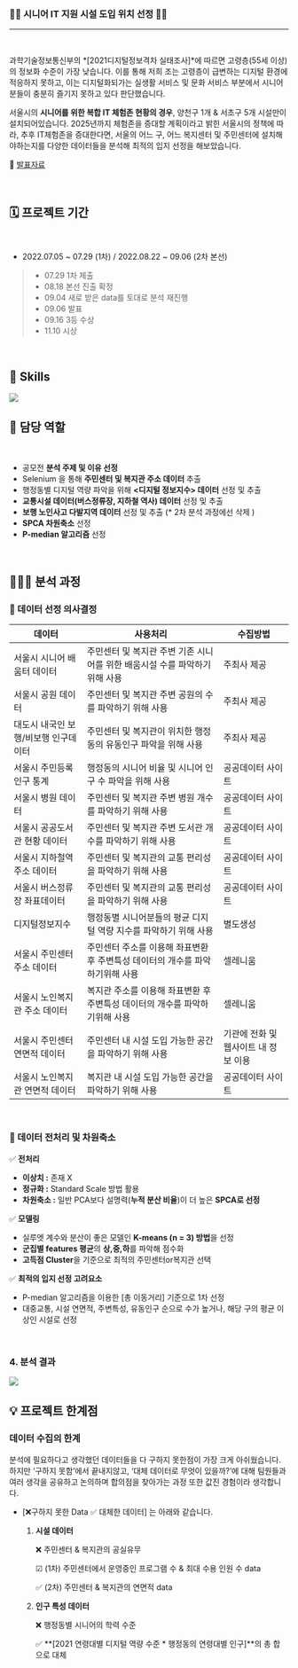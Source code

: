 <!-- #🥇 Location Selection of IT Facility for Seniors -->



### 👩‍🎓 시니어 IT 지원 시설 도입 위치 선정 👨‍🎓
***

<br/>

과학기술정보통신부의 *[2021디지털정보격차 실태조사]*에 따르면 고령층(55세 이상)의 정보화 수준이 가장 낮습니다. 이를 통해 저희 조는 고령층이 급변하는 디지털 환경에 적응하지 못하고, 이는 디지털화되가는 실생활 서비스 및 문화 서비스 부분에서 시니어분들이 충분히 즐기지 못하고 있다 판단했습니다. 

서울시의  **시니어를 위한 복합 IT 체험존 현황의 경우**, 양천구 1개 & 서초구 5개 시설만이 설치되어있습니다. 2025년까지 체험존을 증대할 계획이라고 밝힌 서울시의 정책에 따라, 추후 IT체험존을 증대한다면, 서울의 어느 구, 어느 복지센터 및 주민센터에 설치해야하는지를 다양한 데이터들을 분석해 최적의 입지 선정을 해보았습니다.

🔗 [발표자료](https://github.com/debbiedebdeb/MDG/blob/a7c1b8b50798c27f049b381a150fd8aacbfcc7de/%EB%AC%B8%ED%99%94%EB%8D%B0%EC%9D%B4%ED%84%B0%ED%99%9C%EC%9A%A9%EA%B2%BD%EC%A7%84%EB%8C%80%ED%9A%8C_%EC%8B%9C%EC%86%8C%ED%8C%80_%ED%94%84%EB%A1%9C%EC%A0%9D%ED%8A%B8.pdf)

<br/>

## 🗓 프로젝트 기간 

<br/>

- 2022.07.05 ~ 07.29 (1차) / 2022.08.22 ~ 09.06 (2차 본선) 
> - 07.29 1차 제출 
> - 08.18 본선 진출 확정
> - 09.04 새로 받은 data를 토대로 분석 재진행
> - 09.06 발표 
> - 09.16 3등 수상 
> - 11.10 시상


<br/> 

## 🔨 Skills

<img src="https://s3.us-west-2.amazonaws.com/secure.notion-static.com/4ed30666-82d8-4ef7-b859-870e6f12de8a/Untitled.png?X-Amz-Algorithm=AWS4-HMAC-SHA256&X-Amz-Content-Sha256=UNSIGNED-PAYLOAD&X-Amz-Credential=AKIAT73L2G45EIPT3X45%2F20221114%2Fus-west-2%2Fs3%2Faws4_request&X-Amz-Date=20221114T041106Z&X-Amz-Expires=86400&X-Amz-Signature=af1fead109ad56b01394a7903a8fd885a6aae19d26f4010d126487a6d569c05f&X-Amz-SignedHeaders=host&response-content-disposition=filename%3D%22Untitled.png%22&x-id=GetObject">

<br/>


## 🙆 담당 역할
<br/>

- 공모전 **분석 주제 및 이유 선정**
- Selenium 을 통해 **주민센터 및 복지관 주소 데이터** 추출
- 행정동별 디지털 역량 파악을 위해 **<디지털 정보지수> 데이터** 선정 및 추출
- **교통시설 데이터(버스정류장, 지하철 역사) 데이터** 선정 및 추출
- **보행 노인사고 다발지역 데이터** 선정 및 추출 (* 2차 분석 과정에선 삭제 )
- **SPCA 차원축소** 선정
- **P-median 알고리즘** 선정

<br/>


## 👩🏻‍💻 분석 과정

### 🔧 데이터 선정 의사결정

| 데이터 | 사용처리 | 수집방법 |
| --- | --- | --- |
| 서울시 시니어 배움터 데이터 | 주민센터 및 복지관 주변 기존 시니어를 위한 배움시설 수를 파악하기 위해 사용  | 주최사 제공  |
| 서울시 공원 데이터  | 주민센터 및 복지관 주변 공원의 수를 파악하기 위해 사용  | 주최사 제공  |
| 대도시 내국인 보행/비보행 인구데이터 | 주민센터 및 복지관이 위치한 행정동의 유동인구 파악을 위해 사용 | 주최사 제공  |
| 서울시 주민등록인구 통계 | 행정동의 시니어 비율 및 시니어 인구 수 파악을 위해 사용  | 공공데이터 사이트 |
| 서울시 병원 데이터 | 주민센터 및 복지관 주변 병원 개수를 파악하기 위해 사용   | 공공데이터 사이트 |
| 서울시 공공도서관 현황 데이터 | 주민센터 및 복지관 주변 도서관 개수를 파악하기 위해 사용   | 공공데이터 사이트 |
| 서울시 지하철역주소 데이터 | 주민센터 및 복지관의 교통 편리성을 파악하기 위해 사용    | 공공데이터 사이트 |
| 서울시 버스정류장 좌표데이터 | 주민센터 및 복지관의 교통 편리성을 파악하기 위해 사용    | 공공데이터 사이트 |
| 디지털정보지수 | 행정동별 시니어분들의 평균 디지털 역량 지수를 파악하기 위해 사용 | 별도생성 |
| 서울시 주민센터 주소 데이터 | 주민센터 주소를 이용해 좌표변환 후 주변특성 데이터의 개수를 파악하기위해 사용 | 셀레니움 | 
| 서울시 노인복지관 주소 데이터 | 복지관 주소를 이용해 좌표변환 후 주변특성 데이터의 개수를 파악하기위해 사용 | 셀레니움 |
| 서울시 주민센터 연면적 데이터  | 주민센터 내 시설 도입 가능한 공간을 파악하기 위해 사용  | 기관에 전화 및 웹사이트 내 정보 이용 |
| 서울시 노인복지관 연면적 데이터  | 복지관 내 시설 도입 가능한 공간을 파악하기 위해 사용  | 공공데이터 사이트 |

<br/>

### 🔧 데이터 전처리 및 차원축소  
  
✅ **전처리** 

- **이상치 :** 존재 X
- **정규화 :** Standard Scale 방법 활용
- **차원축소 :** 일반 PCA보다 설명력(**누적 분산 비율**)이 더 높은 **SPCA로 선정**

✅ **모델링** 

- 실루엣 계수와 분산이 좋은 모델인 **K-means (n = 3) 방법**을 선정
- **군집별 features 평균**의 **상,중,하**를 파악해 점수화
- **고득점 Cluster**을 기준으로 최적의 주민센터or복지관 선택

✅ **최적의 입지 선정 고려요소** 

- P-median 알고리즘을 이용한 [총 이동거리] 기준으로 1차 선정
- 대중교통, 시설 연면적, 주변특성, 유동인구 순으로 수가 높거나, 해당 구의 평균 이상인 시설로 선정

<br/>
 
### 4. 분석 결과

<img src="https://s3.us-west-2.amazonaws.com/secure.notion-static.com/93702baa-5a39-485e-8f64-8f02973548aa/Untitled.png?X-Amz-Algorithm=AWS4-HMAC-SHA256&X-Amz-Content-Sha256=UNSIGNED-PAYLOAD&X-Amz-Credential=AKIAT73L2G45EIPT3X45%2F20221114%2Fus-west-2%2Fs3%2Faws4_request&X-Amz-Date=20221114T041628Z&X-Amz-Expires=86400&X-Amz-Signature=672c48b5b12d68af1a3315ff1bf7879fb97e893ae50b59c9f9db03d37ebac20f&X-Amz-SignedHeaders=host&response-content-disposition=filename%3D%22Untitled.png%22&x-id=GetObject">

<br/>

## 💡 프로젝트 한계점

### 데이터 수집의 한계

분석에 필요하다고 생각했던 데이터들을 다 구하지 못한점이 가장 크게 아쉬웠습니다. 하지만 ‘구하지 못함’에서 끝내지않고, ‘대체 데이터로 무엇이 있을까?’에 대해 팀원들과 여러 생각을 공유하고 논의하며 합의점을 찾아가는 과정 또한 값진 경험이라 생각합니다.

- [❌구하지 못한 Data   ✅ 대체한 데이터] 는 아래와 같습니다.
    1. **시설 데이터** 
        
        ❌ 주민센터 & 복지관의 공실유무 
        
        ☑ (1차) 주민센터에서 운영중인 프로그램 수 & 최대 수용 인원 수 data   
        
        ✅ (2차) 주민센터 & 복지관의 연면적 data 
        
    2. **인구 특성 데이터**  
        
        ❌ 행정동별 시니어의 학력 수준 
        
        ✅ **[2021 연령대별 디지털 역량 수준 * 행정동의 연령대별 인구]**의 총 합 으로 대체 

